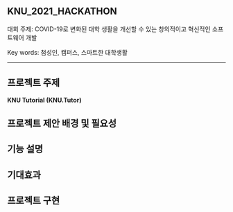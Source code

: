## KNU_2021_HACKATHON 
   대회 주제: COVID-19로 변화된 대학 생활을 개선할 수 있는 창의적이고 혁신적인 소프트웨어 개발
   
   
   Key words: 첨성인, 캠퍼스, 스마트한 대학생활

---

## 프로젝트 주제

**KNU Tutorial (KNU.Tutor)**


## 프로젝트 제안 배경 및 필요성





## 기능 설명





## 기대효과 






## 프로젝트 구현




